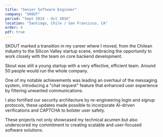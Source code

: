 ```yaml
---
title: "Senior Software Engineer"
company: "SKOUT"
period: "Sept 2014 - Oct 2016"
location: "Santiago, Chile / San Francisco, CA"
order: 4
pdf: true
---
```


SKOUT marked a transition in my career where I moved, from the Chilean industry to the Silicon Valley startup scene, embracing the opportunity to work closely with the team on core backend development. 

Skout was still a young startup with a very effective, efficient team. Around 50 people would run the whole company.

One of my notable achievements was leading an overhaul of the messaging system, introducing a "chat request" feature that enhanced user experience by filtering unwanted communications.

I also fortified our security architecture by re-engineering login and signup protocols, these updates made possible to incorporate AI-driven verifications and CAPTCHA to bolster user safety. 

These projects not only showcased my technical acumen but also underscored my commitment to creating scalable and user-focused software solutions.
